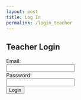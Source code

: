 ```yaml
---
layout: post
title: Log In
permalink: /login_teacher
---
```


<html lang="en">
<head>
    <meta charset="UTF-8">
    <meta name="viewport" content="width=device-width, initial-scale=1.0">
    <title>Teacher Login</title>
</head>
<body>
    <h2>Teacher Login</h2>
    <form id="teacherLoginForm">
        <label for="email">Email:</label><br>
        <input type="email" id="email" name="email" required><br>
        <label for="password">Password:</label><br>
        <input type="password" id="password" name="password" required><br>
        <button type="submit">Login</button>
    </form>
    <p id="loginMessage"></p>
    <script>
        document.getElementById("teacherLoginForm").addEventListener("submit", function(event) {
            event.preventDefault();
            const formData = new FormData(this);
            fetch('https://localhost:8091/api/person/login', {
                method: 'POST',
                body: formData
            })
            .then(response => response.json())
            .then(data => {
                if (data.success) {
                    window.location.href = '/teacher_dashboard'; // Redirect to teacher dashboard on successful login
                } else {
                    document.getElementById("loginMessage").innerText = data.message;
                }
            })
            .catch(error => console.error('Error:', error));
        });
    </script>
</body>
</html>
